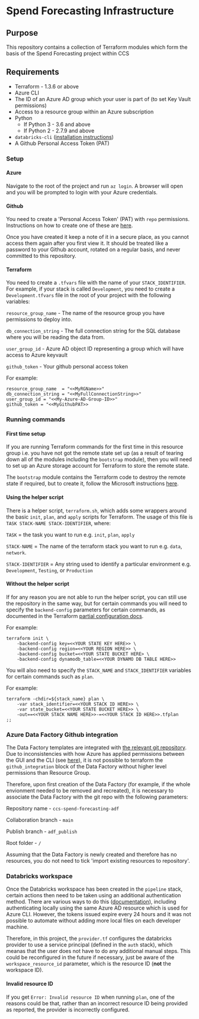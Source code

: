 # Spend Forecasting Infrastructure

## Purpose

This repository contains a collection of Terraform modules which form the basis of the Spend Forecasting project within CCS

## Requirements

- Terraform - 1.3.6 or above
- Azure CLI
- The ID of an Azure AD group which your user is part of (to set Key Vault permissions)
- Access to a resource group within an Azure subscription
- Python
    - If Python 3 - 3.6 and above
    - If Python 2 - 2.7.9 and above
- `databricks-cli` ([installation instructions](https://docs.databricks.com/dev-tools/cli/index.html))
- A Github Personal Access Token (PAT)

### Setup

#### Azure

Navigate to the root of the project and run `az login`. A browser will open and you will be prompted to login with your Azure credentials. 

#### Github 

 You need to create a 'Personal Access Token' (PAT) with `repo` permissions. Instructions on how to create one of these are [here](https://docs.github.com/en/enterprise-server@3.4/authentication/keeping-your-account-and-data-secure/creating-a-personal-access-token). 

 Once you have created it keep a note of it in a secure place, as you cannot access them again after you first view it. It should be treated like a password to your Github account, rotated on a regular basis, and never committed to this repository. 

#### Terraform

You need to create a `.tfvars` file with the name of your `STACK_IDENTIFIER`. For example, if your stack is called `Development`, you need to create a `Development.tfvars` file in the root of your project with the following variables:

`resource_group_name` - The name of the resource group you have permissions to deploy into.

`db_connection_string` - The full connection string for the SQL database where you will be reading the data from.

`user_group_id` - Azure AD object ID representing a group which will have access to Azure keyvault

`github_token` - Your github personal access token

For example:

```
resource_group_name  = "<<MyRGName>>"
db_connection_string = "<<MyFullConnectionString>>"
user_group_id = "<<My-Azure-AD-Group-ID>>"
github_token = "<<MyGithubPAT>>
```

### Running commands

#### First time setup

If you are running Terraform commands for the first time in this resource group i.e. you have not got the remote state set up (as a result of tearing down all of the modules including the `bootstrap` module), then you will need to set up an Azure storage account for Terraform to store the remote state. 

The `bootstrap` module contains the Terraform code to destroy the remote state if required, but to create it, follow the Microsoft instructions [here](https://learn.microsoft.com/en-us/azure/developer/terraform/store-state-in-azure-storage?tabs=azure-cli).

#### Using the helper script

There is a helper script, `terraform.sh`, which adds some wrappers around the basic `init`, `plan`, and `apply` scripts for Terraform. The usage of this file is `TASK STACK-NAME STACK-IDENTIFIER`, where:

`TASK` = the task you want to run e.g. `init`, `plan`, `apply`

`STACK-NAME` = The name of the terraform stack you want to run e.g. `data`, `network`.

`STACK-IDENTIFIER` = Any string used to identify a particular environment e.g. `Development`, `Testing`, or `Production`

#### Without the helper script

If for any reason you are not able to run the helper script, you can still use the repository in the same way, but for certain commands you will need to specify the `backend-config` parameters for certain commands, as documented in the Terraform [partial configuration docs](https://www.terraform.io/language/settings/backends/configuration#partial-configuration). 

For example:

```
terraform init \
    -backend-config key=<<YOUR STATE KEY HERE>> \
    -backend-config region=<<YOUR REGION HERE>> \
    -backend-config bucket=<<YOUR STATE BUCKET HERE> \
    -backend-config dynamodb_table=<<YOUR DYNAMO DB TABLE HERE>>
```

You will also need to specify the `STACK_NAME` and `STACK_IDENTIFIER` variables for certain commands such as `plan`. 

For example:

```
terraform -chdir=${stack_name} plan \
    -var stack_identifier=<<YOUR STACK ID HERE>> \
    -var state_bucket=<<YOUR STATE BUCKET HERE>> \
    -out==<<YOUR STACK NAME HERE>>-=<<YOUR STACK ID HERE>>.tfplan
;;
```

### Azure Data Factory Github integration

The Data Factory templates are integrated with [the relevant git repository](https://github.com/Crown-Commercial-Service/ccs-spend-forecasting-adf). Due to inconsistencies with how Azure has applied permissions between the GUI and the CLI (see [here](https://github.com/hashicorp/terraform/issues/24449)), it is not possible to terraform the `github_integration` block of the Data Factory without higher level permissions than Resource Group. 

Therefore, upon first creation of the Data Factory (for example, if the whole envionment needed to be removed and recreated), it is necessary to associate the Data Factory with the git repo with the following parameters:

Repository name - `ccs-spend-forecasting-adf`

Collaboration branch - `main`

Publish branch - `adf_publish`

Root folder - `/`

Assuming that the Data Factory is newly created and therefore has no resources, you do not need to tick 'import existing resources to repository'. 


### Databricks workspace

Once the Databricks workspace has been created in the `pipeline` stack, certain actions then need to be taken using an additional authentication method. There are various ways to do this ([documentation](https://learn.microsoft.com/en-us/azure/databricks/dev-tools/cli/)), including authenticating locally using the same Azure AD resource which is used for Azure CLI. However, the tokens issued expire every 24 hours and it was not possible to automate without adding more local files on each developer machine. 

Therefore, in this project, the `provider.tf` configures the databricks provider to use a service principal (defined in the `auth` stack), which  meanas that the user does not have to do any additional manual steps. This could be reconfigured in the future if necessary, just be aware of the `workspace_resource_id` parameter, which is the resource ID (**not** the workspace ID). 



#### Invalid resource ID

If you get `Error: Invalid resource ID` when running `plan`, one of the reasons could be that, rather than an incorrect resource ID being provided as reported, the provider is incorrectly configured.  